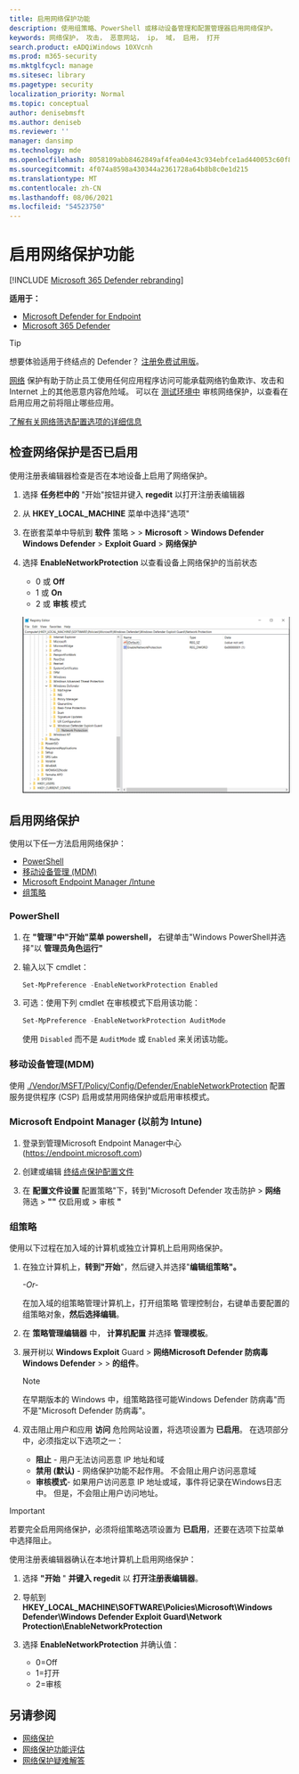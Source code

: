 ```yaml
---
title: 启用网络保护功能
description: 使用组策略、PowerShell 或移动设备管理和配置管理器启用网络保护。
keywords: 网络保护， 攻击， 恶意网站， ip， 域， 启用， 打开
search.product: eADQiWindows 10XVcnh
ms.prod: m365-security
ms.mktglfcycl: manage
ms.sitesec: library
ms.pagetype: security
localization_priority: Normal
ms.topic: conceptual
author: denisebmsft
ms.author: deniseb
ms.reviewer: ''
manager: dansimp
ms.technology: mde
ms.openlocfilehash: 8058109abb8462849af4fea04e43c934ebfce1ad440053c60f8b8e070171e76e
ms.sourcegitcommit: 4f074a8598a430344a2361728a64b8b8c0e1d215
ms.translationtype: MT
ms.contentlocale: zh-CN
ms.lasthandoff: 08/06/2021
ms.locfileid: "54523750"
---
```

# <a name="turn-on-network-protection"></a>启用网络保护功能

[!INCLUDE [Microsoft 365 Defender rebranding](../../includes/microsoft-defender.md)]

**适用于：**
- [Microsoft Defender for Endpoint](https://go.microsoft.com/fwlink/p/?linkid=2154037)
- [Microsoft 365 Defender](https://go.microsoft.com/fwlink/?linkid=2118804)

> [!TIP]
> 想要体验适用于终结点的 Defender？ [注册免费试用版](https://signup.microsoft.com/create-account/signup?products=7f379fee-c4f9-4278-b0a1-e4c8c2fcdf7e&ru=https://aka.ms/MDEp2OpenTrial?ocid=docs-wdatp-assignaccess-abovefoldlink)。

[网络](network-protection.md) 保护有助于防止员工使用任何应用程序访问可能承载网络钓鱼欺诈、攻击和 Internet 上的其他恶意内容危险域。 可以在 [测试环境中](evaluate-network-protection.md) 审核网络保护，以查看在启用应用之前将阻止哪些应用。

[了解有关网络筛选配置选项的详细信息](/mem/intune/protect/endpoint-protection-windows-10#network-filtering)

## <a name="check-if-network-protection-is-enabled"></a>检查网络保护是否已启用

使用注册表编辑器检查是否在本地设备上启用了网络保护。

1. 选择 **任务栏中的** "开始"按钮并键入 **regedit** 以打开注册表编辑器

2. 从 **HKEY_LOCAL_MACHINE** 菜单中选择"选项"

3. 在嵌套菜单中导航到 **软件** 策略  >    >  **Microsoft**  >  **Windows Defender Windows Defender**  >  **Exploit Guard**  >  **网络保护**

4. 选择 **EnableNetworkProtection** 以查看设备上网络保护的当前状态

   - 0 或 **Off**
   - 1 或 **On**
   - 2 或 **审核** 模式

    ![网络保护注册表项](../../media/95341270-b738b280-08d3-11eb-84a0-16abb140c9fd.png)

## <a name="enable-network-protection"></a>启用网络保护

使用以下任一方法启用网络保护：

- [PowerShell](#powershell)
- [移动设备管理 (MDM) ](#mobile-device-management-mdm)
- [Microsoft Endpoint Manager /Intune](#microsoft-endpoint-manager-formerly-intune)
- [组策略](#group-policy)

### <a name="powershell"></a>PowerShell

1. 在 **"管理"中"开始"菜单 powershell，** 右键单击"Windows PowerShell并选择"以 **管理员角色运行"**
2. 输入以下 cmdlet：

    ```PowerShell
    Set-MpPreference -EnableNetworkProtection Enabled
    ```

3. 可选：使用下列 cmdlet 在审核模式下启用该功能：

    ```PowerShell
    Set-MpPreference -EnableNetworkProtection AuditMode
    ```

    使用 `Disabled` 而不是 `AuditMode` 或 `Enabled` 来关闭该功能。

### <a name="mobile-device-management-mdm"></a>移动设备管理(MDM)

使用 [./Vendor/MSFT/Policy/Config/Defender/EnableNetworkProtection](/windows/client-management/mdm/policy-csp-defender) 配置服务提供程序 (CSP) 启用或禁用网络保护或启用审核模式。

### <a name="microsoft-endpoint-manager-formerly-intune"></a>Microsoft Endpoint Manager (以前为 Intune) 

1. 登录到管理Microsoft Endpoint Manager中心 (https://endpoint.microsoft.com)

2. 创建或编辑 [终结点保护配置文件](/mem/intune/protect/endpoint-protection-configure)

3. 在 **配置文件设置** 配置策略"下，转到"Microsoft Defender 攻击防护  >  **网络** 筛选  >  **""** 仅启用或  >  审核 **"**

### <a name="group-policy"></a>组策略

使用以下过程在加入域的计算机或独立计算机上启用网络保护。

1. 在独立计算机上，**转到"开始**"，然后键入并选择"**编辑组策略"。**

    *-Or-*

    在加入域的组策略管理计算机上，打开组策略 [](https://technet.microsoft.com/library/cc731212.aspx)管理控制台，右键单击要配置的组策略对象，**然后选择编辑**。

2. 在 **策略管理编辑器** 中， **计算机配置** 并选择 **管理模板**。

3. 展开树以 **Windows Exploit** Guard  >  **网络Microsoft Defender 防病毒Windows Defender**  >    >  **的组件**。

   > [!NOTE]
   > 在早期版本的 Windows 中，组策略路径可能Windows Defender 防病毒"而不是"Microsoft Defender 防病毒"。

4. 双击阻止用户和应用 **访问** 危险网站设置，将选项设置为 **已启用**。 在选项部分中，必须指定以下选项之一：
    - **阻止** - 用户无法访问恶意 IP 地址和域
    - **禁用 (默认)** - 网络保护功能不起作用。 不会阻止用户访问恶意域
    - **审核模式**- 如果用户访问恶意 IP 地址或域，事件将记录在Windows日志中。 但是，不会阻止用户访问地址。

> [!IMPORTANT]
> 若要完全启用网络保护，必须将组策略选项设置为 **已启用**，还要在选项下拉菜单中选择阻止。

使用注册表编辑器确认在本地计算机上启用网络保护：

1. 选择 **"开始** " **并键入 regedit** 以 **打开注册表编辑器**。

2. 导航到 **HKEY_LOCAL_MACHINE\SOFTWARE\Policies\Microsoft\Windows Defender\Windows Defender Exploit Guard\Network Protection\EnableNetworkProtection**

3. 选择 **EnableNetworkProtection** 并确认值：
   - 0=Off
   - 1=打开
   - 2=审核

## <a name="see-also"></a>另请参阅

- [网络保护](network-protection.md)
- [网络保护功能评估](evaluate-network-protection.md)
- [网络保护疑难解答](troubleshoot-np.md)
